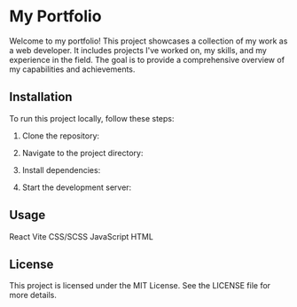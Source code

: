 # My Portfolio

Welcome to my portfolio! This project showcases a collection of my work as a web developer. It includes projects I've worked on, my skills, and my experience in the field. The goal is to provide a comprehensive overview of my capabilities and achievements.


## Installation
To run this project locally, follow these steps:

1. Clone the repository:

2. Navigate to the project directory:

3. Install dependencies:

4. Start the development server:

## Usage
React
Vite
CSS/SCSS
JavaScript
HTML


## License
This project is licensed under the MIT License. See the LICENSE file for more details.
